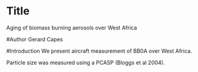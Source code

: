 # Title
Aging of biomass burning aerosols over West Africa

#Author
Gerard Capes

#Introduction
We present aircraft measurement of BB0A over West Africa.

Particle size was measured using a PCASP (Bloggs et al 2004).
